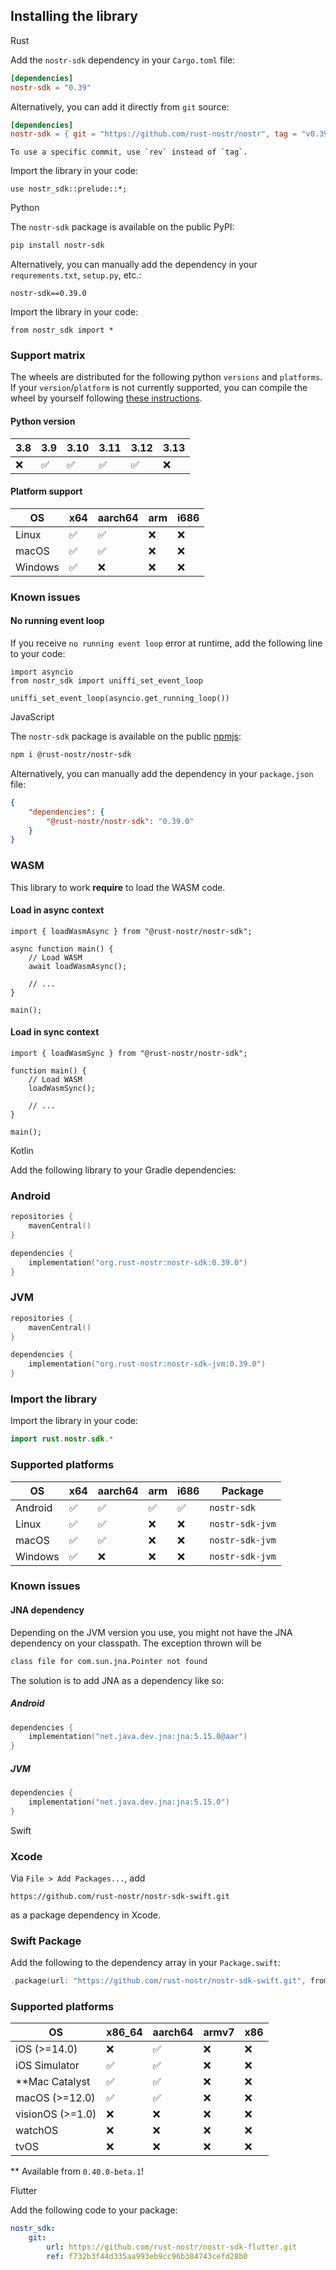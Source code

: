 ## Installing the library

<custom-tabs category="lang">

<div slot="title">Rust</div>
<section>

Add the `nostr-sdk` dependency in your `Cargo.toml` file:

```toml
[dependencies]
nostr-sdk = "0.39"
```

Alternatively, you can add it directly from `git` source:

```toml
[dependencies]
nostr-sdk = { git = "https://github.com/rust-nostr/nostr", tag = "v0.39.0" }
```

```admonish info
To use a specific commit, use `rev` instead of `tag`.
```

Import the library in your code:

```rust,ignore
use nostr_sdk::prelude::*;
```

</section>

<div slot="title">Python</div>
<section>

The `nostr-sdk` package is available on the public PyPI:

```bash
pip install nostr-sdk 
```

Alternatively, you can manually add the dependency in your `requrements.txt`, `setup.py`, etc.:

```
nostr-sdk==0.39.0
```

Import the library in your code:

```python,ignore
from nostr_sdk import *
```

### Support matrix

The wheels are distributed for the following python `versions` and `platforms`.
If your `version`/`platform` is not currently supported, 
you can compile the wheel by yourself 
following [these instructions](https://github.com/rust-nostr/nostr/blob/master/bindings/nostr-sdk-ffi/README.md#python).

#### Python version

| 3.8 | 3.9 | 3.10 | 3.11 | 3.12 | 3.13 |
|-----|-----|------|------|------|------|
| ❌   | ✅   | ✅    | ✅    | ✅    | ❌    |

#### Platform support

| OS      | x64 | aarch64 | arm | i686 |
|---------|-----|---------|-----|------|
| Linux   | ✅   | ✅       | ❌   | ❌    |
| macOS   | ✅   | ✅       | ❌   | ❌    |
| Windows | ✅   | ❌       | ❌   | ❌    |

### Known issues

#### No running event loop

If you receive `no running event loop` error at runtime, add the following line to your code:

```python,ignore
import asyncio
from nostr_sdk import uniffi_set_event_loop

uniffi_set_event_loop(asyncio.get_running_loop())
```

</section>

<div slot="title">JavaScript</div>
<section>

The `nostr-sdk` package is available on the public [npmjs](https://npmjs.com):

```bash
npm i @rust-nostr/nostr-sdk
```

Alternatively, you can manually add the dependency in your `package.json` file:

```json
{
    "dependencies": {
        "@rust-nostr/nostr-sdk": "0.39.0"
    }
}
```

### WASM

This library to work **require** to load the WASM code.

#### Load in **async** context

```typescript,ignore
import { loadWasmAsync } from "@rust-nostr/nostr-sdk";

async function main() {
    // Load WASM
    await loadWasmAsync();

    // ...
}

main();
```

#### Load in **sync** context

```typescript,ignore
import { loadWasmSync } from "@rust-nostr/nostr-sdk";

function main() {
    // Load WASM
    loadWasmSync();

    // ...
}

main();
```

</section>

<div slot="title">Kotlin</div>
<section>

Add the following library to your Gradle dependencies:

### Android

```kotlin
repositories {
    mavenCentral()
}

dependencies { 
    implementation("org.rust-nostr:nostr-sdk:0.39.0")
}
```

### JVM

```kotlin
repositories {
    mavenCentral()
}

dependencies { 
    implementation("org.rust-nostr:nostr-sdk-jvm:0.39.0")
}
```

### Import the library

Import the library in your code:

```kotlin
import rust.nostr.sdk.*
```

### Supported platforms

| OS      | x64 | aarch64 | arm | i686 | Package         |
|---------|-----|---------|-----|------|-----------------|
| Android | ✅   | ✅       | ✅   | ✅    | `nostr-sdk`     |
| Linux   | ✅   | ✅       | ❌   | ❌    | `nostr-sdk-jvm` |
| macOS   | ✅   | ✅       | ❌   | ❌    | `nostr-sdk-jvm` |
| Windows | ✅   | ❌       | ❌   | ❌    | `nostr-sdk-jvm` |

### Known issues

#### JNA dependency

Depending on the JVM version you use, you might not have the JNA dependency on your classpath. The exception thrown will be

```bash
class file for com.sun.jna.Pointer not found
```

The solution is to add JNA as a dependency like so:

##### Android 

```kotlin
dependencies {
    implementation("net.java.dev.jna:jna:5.15.0@aar")
}
```

##### JVM

```kotlin
dependencies {
    implementation("net.java.dev.jna:jna:5.15.0")
}
```

</section>

<div slot="title">Swift</div>
<section>

### Xcode

Via `File > Add Packages...`, add

```
https://github.com/rust-nostr/nostr-sdk-swift.git
```

as a package dependency in Xcode.

### Swift Package

Add the following to the dependency array in your `Package.swift`:

``` swift
.package(url: "https://github.com/rust-nostr/nostr-sdk-swift.git", from: "0.39.0"),
```

### Supported platforms

| OS               | x86_64 | aarch64 | armv7 | x86 |
|------------------|--------|---------|-------|-----|
| iOS (>=14.0)     | ❌      | ✅       | ❌     | ❌   |
| iOS Simulator    | ✅      | ✅       | ❌     | ❌   |
| **Mac Catalyst   | ✅      | ✅       | ❌     | ❌   |
| macOS (>=12.0)   | ✅      | ✅       | ❌     | ❌   |
| visionOS (>=1.0) | ❌      | ❌       | ❌     | ❌   |
| watchOS          | ❌      | ❌       | ❌     | ❌   |
| tvOS             | ❌      | ❌       | ❌     | ❌   |

** Available from `0.40.0-beta.1`!

</section>

<div slot="title">Flutter</div>
<section>

Add the following code to your package:

```yaml
nostr_sdk:
    git:
        url: https://github.com/rust-nostr/nostr-sdk-flutter.git
        ref: f732b3f44d335aa993eb9cc96b384743cefd28b0
```

</section>
</custom-tabs>
